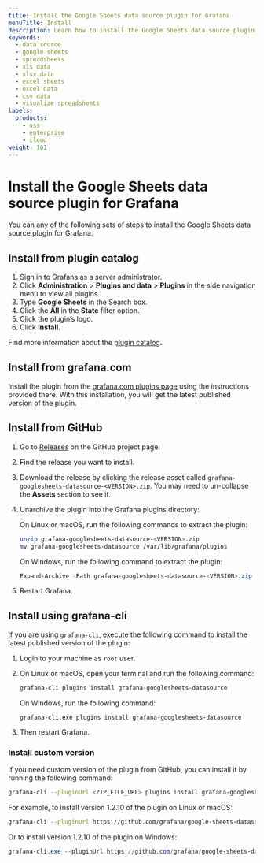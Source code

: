 ```yaml
---
title: Install the Google Sheets data source plugin for Grafana
menuTitle: Install
description: Learn how to install the Google Sheets data source plugin for Grafana
keywords:
  - data source
  - google sheets
  - spreadsheets
  - xls data
  - xlsx data
  - excel sheets
  - excel data
  - csv data
  - visualize spreadsheets
labels:
  products:
    - oss
    - enterprise
    - cloud
weight: 101
---
```


# Install the Google Sheets data source plugin for Grafana

You can any of the following sets of steps to install the Google Sheets data source plugin for Grafana.

## Install from plugin catalog

1. Sign in to Grafana as a server administrator.
1. Click **Administration** > **Plugins and data** > **Plugins** in the side navigation menu to view all plugins.
1. Type **Google Sheets** in the Search box.
1. Click the **All** in the **State** filter option.
1. Click the plugin’s logo.
1. Click **Install**.

Find more information about the [plugin catalog](https://grafana.com/docs/grafana/latest/administration/plugin-management/#plugin-catalog).

## Install from grafana.com

Install the plugin from the [grafana.com plugins page](https://grafana.com/grafana/plugins/grafana-googlesheets-datasource/?tab=installation) using the instructions provided there. With this installation, you will get the latest published version of the plugin.

## Install from GitHub

1. Go to [Releases](https://github.com/grafana/google-sheets-datasource/releases) on the GitHub project page.

1. Find the release you want to install.

1. Download the release by clicking the release asset called `grafana-googlesheets-datasource-<VERSION>.zip`. You may need to un-collapse the **Assets** section to see it.

1. Unarchive the plugin into the Grafana plugins directory:

   On Linux or macOS, run the following commands to extract the plugin:

   ```bash
   unzip grafana-googlesheets-datasource-<VERSION>.zip
   mv grafana-googlesheets-datasource /var/lib/grafana/plugins
   ```

   On Windows, run the following command to extract the plugin:

   ```powershell
   Expand-Archive -Path grafana-googlesheets-datasource-<VERSION>.zip -DestinationPath C:\grafana\data\plugins
   ```

1. Restart Grafana.

## Install using grafana-cli

If you are using `grafana-cli`, execute the following command to install the latest published version of the plugin:

1. Login to your machine as `root` user.

1. On Linux or macOS, open your terminal and run the following command:

   ```bash
   grafana-cli plugins install grafana-googlesheets-datasource
   ```

   On Windows, run the following command:

   ```shell
   grafana-cli.exe plugins install grafana-googlesheets-datasource
   ```

1. Then restart Grafana.

### Install custom version

If you need custom version of the plugin from GitHub, you can install it by running the following command:

```bash
grafana-cli --pluginUrl <ZIP_FILE_URL> plugins install grafana-googlesheets-datasource
```

For example, to install version 1.2.10 of the plugin on Linux or macOS:

```bash
grafana-cli --pluginUrl https://github.com/grafana/google-sheets-datasource/releases/download/v1.2.10/grafana-googlesheets-datasource-1.2.10.zip plugins install grafana-googlesheets-datasource
```

Or to install version 1.2.10 of the plugin on Windows:

```powershell
grafana-cli.exe --pluginUrl https://github.com/grafana/google-sheets-datasource/releases/download/v1.2.10/grafana-googlesheets-datasource-1.2.10.zip plugins install grafana-googlesheets-datasource
```
